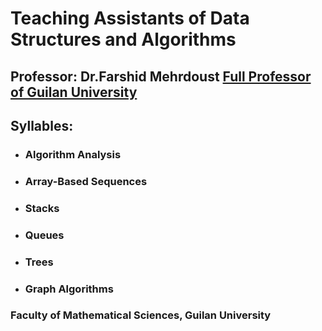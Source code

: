 # Teaching Assistants of Data Structures and Algorithms 
## Professor: Dr.Farshid Mehrdoust [Full Professor of Guilan University](https://scholar.google.com/citations?user=JUWwhBoAAAAJ#:~:text=Professor,%20University%20of%20Guilan.%20Verified%20email%20at%20guilan.ac.ir%20-%20Homepage.)
## Syllables:  
- ### Algorithm Analysis
- ### Array-Based Sequences
- ### Stacks
- ### Queues
- ###  Trees
- ###  Graph Algorithms
### Faculty of Mathematical Sciences, Guilan University 


